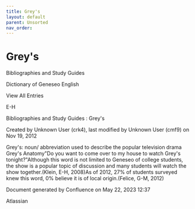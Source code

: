 ```yaml
---
title: Grey's
layout: default
parent: Unsorted
nav_order:
---
```


# Grey's

Bibliographies and Study Guides

Dictionary of Geneseo English

View All Entries

E-H

Bibliographies and Study Guides : Grey's

Created by  Unknown User (crk4), last modified by  Unknown User (cmf9) on Nov 19, 2012

Grey's: noun/ abbreviation used to describe the popular television drama Grey's Anatomy&quot;Do you want to come over to my house to watch Grey's tonight?&quot;Although this word is not limited to Geneseo of college students, the show is a popular topic of discussion and many students will watch the show together.(Klein, E-H, 2008)As of 2012, 27% of students surveyed knew this word, 0% believe it is of local origin.(Felice, G-M, 2012)

Document generated by Confluence on May 22, 2023 12:37

Atlassian
